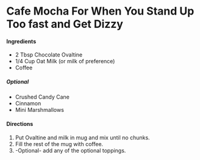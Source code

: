 # Cafe Mocha For When You Stand Up Too fast and Get Dizzy

#### Ingredients
- 2 Tbsp Chocolate Ovaltine
- 1/4 Cup Oat Milk (or milk of preference)
- Coffee

##### Optional
- Crushed Candy Cane
- Cinnamon
- Mini Marshmallows

#### Directions
 1. Put Ovaltine and milk in mug and mix until no chunks.
 2. Fill the rest of the mug with coffee.
 3.  -Optional- add any of the optional toppings.
